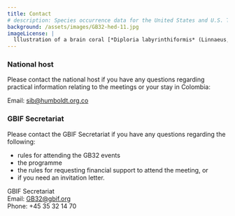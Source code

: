 ```yaml
---
title: Contact
# description: Species occurrence data for the United States and U.S. Territories.
background: /assets/images/GB32-hed-11.jpg
imageLicense: |
  lllustration of a brain coral [*Diploria labyrinthiformis* (Linnaeus, 1758)](https://www.gbif.org/species/2260167) from The naturalist's miscellany, or Coloured figures of natural objects. London, 1789-1813 via the [Biodiversity Heritage Library](https://flic.kr/p/N3oYzy)
---
```


### National host
Please contact the national host if you have any questions regarding practical information relating to the meetings or your stay in Colombia:  

Email: [sib@humboldt.org.co](mailto:sib@humboldt.org.co)
### GBIF Secretariat
Please contact the GBIF Secretariat if you have any questions regarding the following:
- rules for attending the GB32 events
- the programme
- the rules for requesting financial support to attend the meeting, or
- if you need an invitation letter.  

GBIF Secretariat  
Email: [GB32@gbif.org](mailto:GB32@gbif.org)  
Phone: +45 35 32 14 70  




